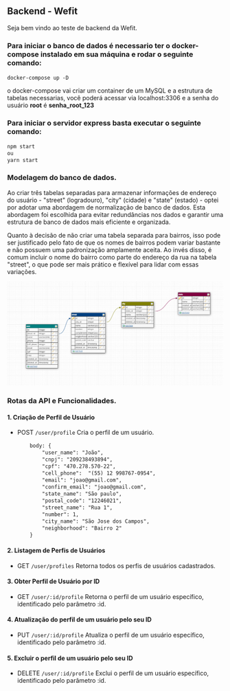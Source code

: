## Backend - Wefit

Seja bem vindo ao teste de backend da Wefit.

### Para iniciar o banco de dados é necessario ter o docker-compose instalado em sua máquina e rodar o seguinte comando:

    docker-compose up -D

o docker-compose vai criar um container de um MySQL e a estrutura de tabelas necessarias, você poderá acessar via localhost:3306 e a senha do usuário **root** é **senha_root_123**

### Para iniciar o servidor express basta executar o seguinte comando:

    npm start
    ou
    yarn start

### Modelagem do banco de dados.

Ao criar três tabelas separadas para armazenar informações de endereço do usuário - "street" (logradouro), "city" (cidade) e "state" (estado) - optei por adotar uma abordagem de normalização de banco de dados. Esta abordagem foi escolhida para evitar redundâncias nos dados e garantir uma estrutura de banco de dados mais eficiente e organizada.

Quanto à decisão de não criar uma tabela separada para bairros, isso pode ser justificado pelo fato de que os nomes de bairros podem variar bastante e não possuem uma padronização amplamente aceita. Ao invés disso, é comum incluir o nome do bairro como parte do endereço da rua na tabela "street", o que pode ser mais prático e flexível para lidar com essas variações.

![Modelagem do banco de dados](modeling/data-base.png)

### Rotas da API e Funcionalidades.

#### 1. Criação de Perfil de Usuário
- POST `/user/profile`
  Cria o perfil de um usuário.
    ```
        body: { 
            "user_name": "João",
            "cnpj": "209238493894",
            "cpf": "470.278.570-22",
            "cell_phone":  "(55) 12 998767-0954",
            "email": "joao@gmail.com",
            "confirm_email": "joao@gmail.com",
            "state_name": "São paulo",
            "postal_code": "12246021",
            "street_name": "Rua 1",
            "number": 1,
            "city_name": "São Jose dos Campos",
            "neighborhood": "Bairro 2"
        }
  ```
#### 2. Listagem de Perfis de Usuários
- GET `/user/profiles`
Retorna todos os perfis de usuários cadastrados.

#### 3. Obter Perfil de Usuário por ID
- GET `/user/:id/profile`
  Retorna o perfil de um usuário específico, identificado pelo parâmetro :id.

#### 4. Atualização do perfil de um usuário pelo seu ID
- PUT `/user/:id/profile`
  Atualiza o perfil de um usuário específico, identificado pelo parâmetro :id.

#### 5. Excluir o perfil de um usuário pelo seu ID
- DELETE `/user/:id/profile`
  Exclui o perfil de um usuário específico, identificado pelo parâmetro :id.


